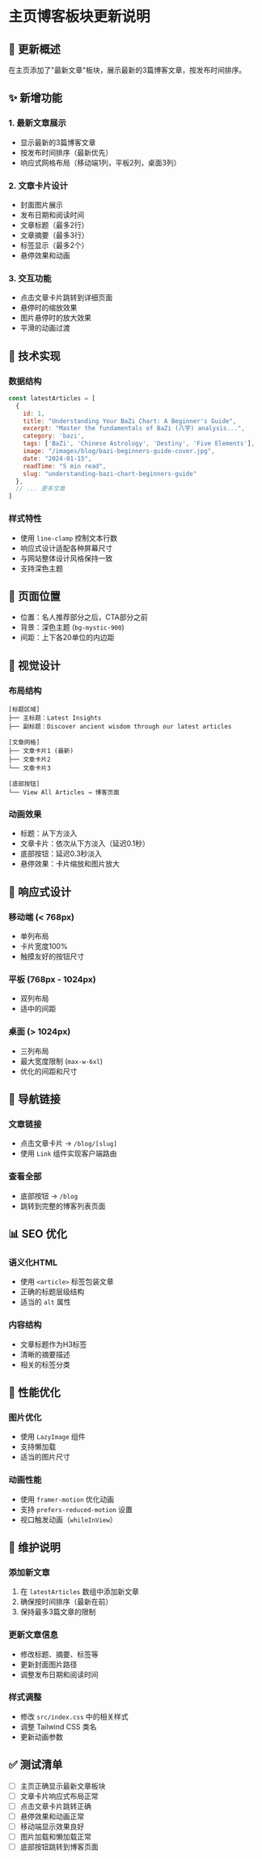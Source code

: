 # 主页博客板块更新说明

## 🎯 **更新概述**
在主页添加了"最新文章"板块，展示最新的3篇博客文章，按发布时间排序。

## ✨ **新增功能**

### **1. 最新文章展示**
- 显示最新的3篇博客文章
- 按发布时间排序（最新优先）
- 响应式网格布局（移动端1列，平板2列，桌面3列）

### **2. 文章卡片设计**
- 封面图片展示
- 发布日期和阅读时间
- 文章标题（最多2行）
- 文章摘要（最多3行）
- 标签显示（最多2个）
- 悬停效果和动画

### **3. 交互功能**
- 点击文章卡片跳转到详细页面
- 悬停时的缩放效果
- 图片悬停时的放大效果
- 平滑的动画过渡

## 🔧 **技术实现**

### **数据结构**
```javascript
const latestArticles = [
  {
    id: 1,
    title: "Understanding Your BaZi Chart: A Beginner's Guide",
    excerpt: "Master the fundamentals of BaZi (八字) analysis...",
    category: 'bazi',
    tags: ['BaZi', 'Chinese Astrology', 'Destiny', 'Five Elements'],
    image: "/images/blog/bazi-beginners-guide-cover.jpg",
    date: "2024-01-15",
    readTime: "5 min read",
    slug: "understanding-bazi-chart-beginners-guide"
  },
  // ... 更多文章
]
```

### **样式特性**
- 使用 `line-clamp` 控制文本行数
- 响应式设计适配各种屏幕尺寸
- 与网站整体设计风格保持一致
- 支持深色主题

## 📍 **页面位置**
- 位置：名人推荐部分之后，CTA部分之前
- 背景：深色主题 (`bg-mystic-900`)
- 间距：上下各20单位的内边距

## 🎨 **视觉设计**

### **布局结构**
```
[标题区域]
├── 主标题：Latest Insights
├── 副标题：Discover ancient wisdom through our latest articles

[文章网格]
├── 文章卡片1 (最新)
├── 文章卡片2
└── 文章卡片3

[底部按钮]
└── View All Articles → 博客页面
```

### **动画效果**
- 标题：从下方淡入
- 文章卡片：依次从下方淡入（延迟0.1秒）
- 底部按钮：延迟0.3秒淡入
- 悬停效果：卡片缩放和图片放大

## 📱 **响应式设计**

### **移动端 (< 768px)**
- 单列布局
- 卡片宽度100%
- 触摸友好的按钮尺寸

### **平板 (768px - 1024px)**
- 双列布局
- 适中的间距

### **桌面 (> 1024px)**
- 三列布局
- 最大宽度限制 (`max-w-6xl`)
- 优化的间距和尺寸

## 🔗 **导航链接**

### **文章链接**
- 点击文章卡片 → `/blog/[slug]`
- 使用 `Link` 组件实现客户端路由

### **查看全部**
- 底部按钮 → `/blog`
- 跳转到完整的博客列表页面

## 📊 **SEO 优化**

### **语义化HTML**
- 使用 `<article>` 标签包装文章
- 正确的标题层级结构
- 适当的 `alt` 属性

### **内容结构**
- 文章标题作为H3标签
- 清晰的摘要描述
- 相关的标签分类

## 🚀 **性能优化**

### **图片优化**
- 使用 `LazyImage` 组件
- 支持懒加载
- 适当的图片尺寸

### **动画性能**
- 使用 `framer-motion` 优化动画
- 支持 `prefers-reduced-motion` 设置
- 视口触发动画（`whileInView`）

## 📝 **维护说明**

### **添加新文章**
1. 在 `latestArticles` 数组中添加新文章
2. 确保按时间排序（最新在前）
3. 保持最多3篇文章的限制

### **更新文章信息**
- 修改标题、摘要、标签等
- 更新封面图片路径
- 调整发布日期和阅读时间

### **样式调整**
- 修改 `src/index.css` 中的相关样式
- 调整 Tailwind CSS 类名
- 更新动画参数

## ✅ **测试清单**

- [ ] 主页正确显示最新文章板块
- [ ] 文章卡片响应式布局正常
- [ ] 点击文章卡片跳转正确
- [ ] 悬停效果和动画正常
- [ ] 移动端显示效果良好
- [ ] 图片加载和懒加载正常
- [ ] 底部按钮跳转到博客页面
